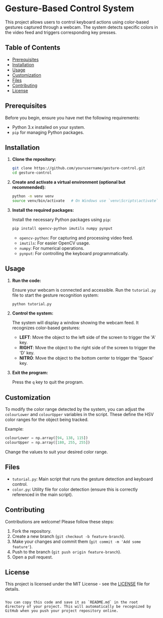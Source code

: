 
# Gesture-Based Control System

This project allows users to control keyboard actions using color-based gestures captured through a webcam. The system detects specific colors in the video feed and triggers corresponding key presses.

## Table of Contents
- [Prerequisites](#prerequisites)
- [Installation](#installation)
- [Usage](#usage)
- [Customization](#customization)
- [Files](#files)
- [Contributing](#contributing)
- [License](#license)

## Prerequisites

Before you begin, ensure you have met the following requirements:

- Python 3.x installed on your system.
- `pip` for managing Python packages.

## Installation

1. **Clone the repository:**

   ```bash
   git clone https://github.com/yourusername/gesture-control.git
   cd gesture-control
   ```

2. **Create and activate a virtual environment (optional but recommended):**

   ```bash
   python -m venv venv
   source venv/bin/activate   # On Windows use `venv\Scripts\activate`
   ```

3. **Install the required packages:**

   Install the necessary Python packages using `pip`:

   ```bash
   pip install opencv-python imutils numpy pynput
   ```

   - `opencv-python`: For capturing and processing video feed.
   - `imutils`: For easier OpenCV usage.
   - `numpy`: For numerical operations.
   - `pynput`: For controlling the keyboard programmatically.

## Usage

1. **Run the code:**

   Ensure your webcam is connected and accessible. Run the `tutorial.py` file to start the gesture recognition system:

   ```bash
   python tutorial.py
   ```

2. **Control the system:**

   The system will display a window showing the webcam feed. It recognizes color-based gestures:
   - **LEFT**: Move the object to the left side of the screen to trigger the 'A' key.
   - **RIGHT**: Move the object to the right side of the screen to trigger the 'D' key.
   - **NITRO**: Move the object to the bottom center to trigger the 'Space' key.

3. **Exit the program:**

   Press the `q` key to quit the program.

## Customization

To modify the color range detected by the system, you can adjust the `colourLower` and `colourUpper` variables in the script. These define the HSV color ranges for the object being tracked.

Example:

```python
colourLower = np.array([94, 138, 115])
colourUpper = np.array([180, 255, 255])
```

Change the values to suit your desired color range.

## Files

- `tutorial.py`: Main script that runs the gesture detection and keyboard control.
- `color.py`: Utility file for color detection (ensure this is correctly referenced in the main script).

## Contributing

Contributions are welcome! Please follow these steps:

1. Fork the repository.
2. Create a new branch (`git checkout -b feature-branch`).
3. Make your changes and commit them (`git commit -m 'Add some feature'`).
4. Push to the branch (`git push origin feature-branch`).
5. Open a pull request.

## License

This project is licensed under the MIT License - see the [LICENSE](LICENSE) file for details.
```

You can copy this code and save it as `README.md` in the root directory of your project. This will automatically be recognized by GitHub when you push your project repository online.